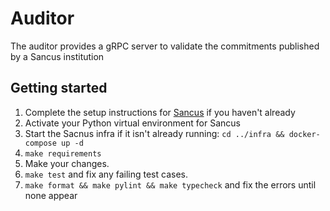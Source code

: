 # Auditor

The auditor provides a gRPC server to validate the commitments published by a Sancus institution

## Getting started
1. Complete the setup instructions for [Sancus](../README.md) if you haven't already
1. Activate your Python virtual environment for Sancus
1. Start the Sacnus infra if it isn't already running: `cd ../infra && docker-compose up -d`
1. `make requirements`
1. Make your changes.
1. `make test` and fix any failing test cases.
1. `make format && make pylint && make typecheck` and fix the errors until none appear
